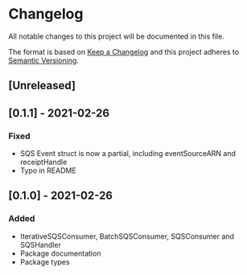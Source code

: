 # Changelog

All notable changes to this project will be documented in this file.

The format is based on [Keep a Changelog](http://keepachangelog.com/en/1.0.0/)
and this project adheres to [Semantic Versioning](http://semver.org/spec/v2.0.0.html).

## [Unreleased]

## [0.1.1] - 2021-02-26
### Fixed
- SQS Event struct is now a partial, including eventSourceARN and receiptHandle
- Typo in README

## [0.1.0] - 2021-02-26
### Added
- IterativeSQSConsumer, BatchSQSConsumer, SQSConsumer and SQSHandler
- Package documentation
- Package types
